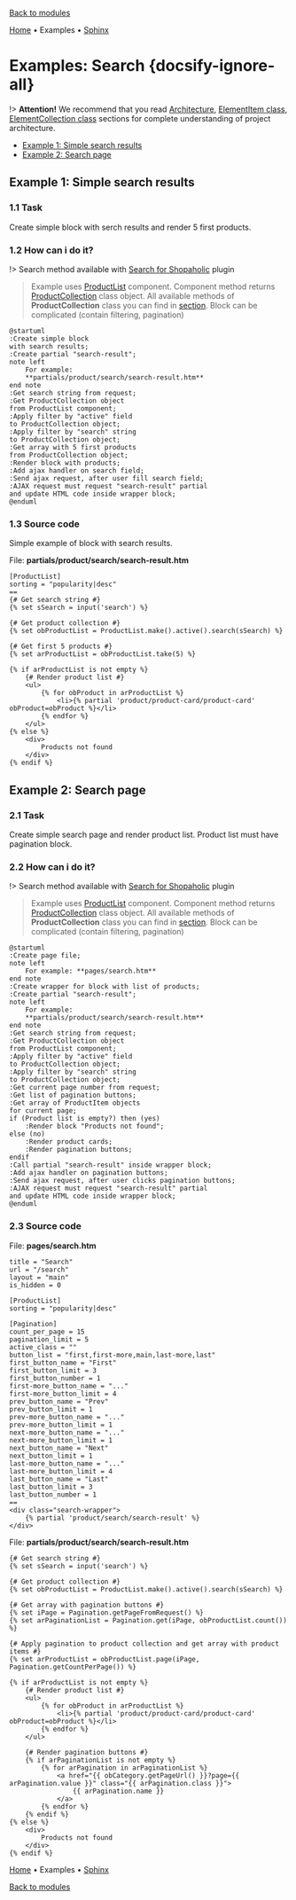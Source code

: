 [Back to modules](modules/home.md)

[Home](modules/search/home.md)
• Examples
• [Sphinx](modules/search/sphinx/sphinx.md)

# Examples: Search {docsify-ignore-all}

!> **Attention!** We recommend that you read [Architecture](home.md#architecture), [ElementItem class](item-class/item-class.md),
[ElementCollection class](collection-class/collection-class.md) sections for complete understanding of  project architecture.

* [Example 1: Simple search results](#example-1-simple-search-results)
* [Example 2: Search page](#example-2-search-page)

## Example 1: Simple search results

### 1.1 Task

Create simple block with serch results and render 5 first products.

### 1.2 How can i do it?

!> Search method available with [Search for Shopaholic](plugins/home.md#search-for-shopaholic) plugin

> Example uses [ProductList](modules/product/component/component.md#productlist) component.
Component method returns [ProductCollection](modules/product/collection/collection.md#productcollection) class object.
All available methods of **ProductCollection** class you can find in [section](modules/product/collection/collection.md#productcollection).
Block can be complicated (contain filtering, pagination)

```plantuml
@startuml
:Create simple block
with search results;
:Create partial "search-result";
note left
    For example:
    **partials/product/search/search-result.htm**
end note
:Get search string from request;
:Get ProductCollection object
from ProductList component;
:Apply filter by "active" field
to ProductCollection object;
:Apply filter by "search" string
to ProductCollection object;
:Get array with 5 first products
from ProductCollection object;
:Render block with products;
:Add ajax handler on search field;
:Send ajax request, after user fill search field;
:AJAX request must request "search-result" partial
and update HTML code inside wrapper block;
@enduml
```

### 1.3 Source code

Simple example of block with search results.

File: **partials/product/search/search-result.htm**
```twig
[ProductList]
sorting = "popularity|desc"
==
{# Get search string #}
{% set sSearch = input('search') %}

{# Get product collection #}
{% set obProductList = ProductList.make().active().search(sSearch) %}

{# Get first 5 products #}
{% set arProductList = obProductList.take(5) %}

{% if arProductList is not empty %}
    {# Render product list #}
    <ul>
        {% for obProduct in arProductList %}
            <li>{% partial 'product/product-card/product-card' obProduct=obProduct %}</li>
        {% endfor %}
    </ul>
{% else %}
    <div>
        Products not found
    </div>
{% endif %}
```

## Example 2: Search page

### 2.1 Task
Create simple search page and render product list.
Product list must have pagination block.

### 2.2 How can i do it?

!> Search method available with [Search for Shopaholic](plugins/home.md#search-for-shopaholic) plugin

> Example uses [ProductList](modules/product/component/component.md#productlist) component.
Component method returns [ProductCollection](modules/product/collection/collection.md#productcollection) class object.
All available methods of **ProductCollection** class you can find in [section](modules/product/collection/collection.md#productcollection).
Block can be complicated (contain filtering, pagination)

```plantuml
@startuml
:Create page file;
note left
    For example: **pages/search.htm**
end note
:Create wrapper for block with list of products;
:Create partial "search-result";
note left
    For example:
    **partials/product/search/search-result.htm**
end note
:Get search string from request;
:Get ProductCollection object
from ProductList component;
:Apply filter by "active" field
to ProductCollection object;
:Apply filter by "search" string
to ProductCollection object;
:Get current page number from request;
:Get list of pagination buttons;
:Get array of ProductItem objects
for current page;
if (Product list is empty?) then (yes)
    :Render block "Products not found";
else (no)
    :Render product cards;
    :Render pagination buttons;
endif
:Call partial "search-result" inside wrapper block;
:Add ajax handler on pagination buttons;
:Send ajax request, after user clicks pagination buttons;
:AJAX request must request "search-result" partial
and update HTML code inside wrapper block;
@enduml
```

### 2.3 Source code

File: **pages/search.htm**
```twig
title = "Search"
url = "/search"
layout = "main"
is_hidden = 0

[ProductList]
sorting = "popularity|desc"

[Pagination]
count_per_page = 15
pagination_limit = 5
active_class = ""
button_list = "first,first-more,main,last-more,last"
first_button_name = "First"
first_button_limit = 3
first_button_number = 1
first-more_button_name = "..."
first-more_button_limit = 4
prev_button_name = "Prev"
prev_button_limit = 1
prev-more_button_name = "..."
prev-more_button_limit = 1
next-more_button_name = "..."
next-more_button_limit = 1
next_button_name = "Next"
next_button_limit = 1
last-more_button_name = "..."
last-more_button_limit = 4
last_button_name = "Last"
last_button_limit = 3
last_button_number = 1
==
<div class="search-wrapper">
    {% partial 'product/search/search-result' %}
</div>
```

File: **partials/product/search/search-result.htm**
```twig
{# Get search string #}
{% set sSearch = input('search') %}

{# Get product collection #}
{% set obProductList = ProductList.make().active().search(sSearch) %}

{# Get array with pagination buttons #}
{% set iPage = Pagination.getPageFromRequest() %}
{% set arPaginationList = Pagination.get(iPage, obProductList.count()) %}

{# Apply pagination to product collection and get array with product items #}
{% set arProductList = obProductList.page(iPage, Pagination.getCountPerPage()) %}

{% if arProductList is not empty %}
    {# Render product list #}
    <ul>
        {% for obProduct in arProductList %}
            <li>{% partial 'product/product-card/product-card' obProduct=obProduct %}</li>
        {% endfor %}
    </ul>
    
    {# Render pagination buttons #}
    {% if arPaginationList is not empty %}
        {% for arPagination in arPaginationList %}
            <a href="{{ obCategory.getPageUrl() }}?page={{ arPagination.value }}" class="{{ arPagination.class }}">
                {{ arPagination.name }}
            </a>
        {% endfor %}
    {% endif %}
{% else %}
    <div>
        Products not found
    </div>
{% endif %}
```

[Home](modules/search/home.md)
• Examples
• [Sphinx](modules/search/sphinx/sphinx.md)

[Back to modules](modules/home.md)